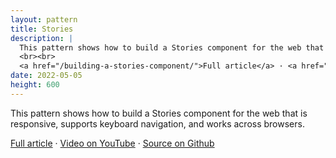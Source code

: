 ```yaml
---
layout: pattern
title: Stories
description: |
  This pattern shows how to build a Stories component for the web that is responsive, supports keyboard navigation, and works across browsers.
  <br><br>
  <a href="/building-a-stories-component/">Full article</a> · <a href="https://www.youtube.com/watch?v=PzvdREGR0Xw">Video on YouTube</a> · <a href="https://github.com/argyleink/gui-challenges/tree/main/stories">Source on Github</a>
date: 2022-05-05
height: 600
---
```


This pattern shows how to build a Stories component for the web that is
responsive, supports keyboard navigation, and works across browsers.

<a href="/building-a-stories-component/">Full article</a> · <a href="https://www.youtube.com/watch?v=PzvdREGR0Xw">Video on YouTube</a> · <a href="https://github.com/argyleink/gui-challenges/tree/main/stories">Source on Github</a>
